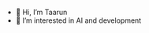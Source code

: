 - 👋 Hi, I’m Taarun
- 👀 I’m interested in AI and development 


<!---
Taarun8431/Taarun8431 is a ✨ special ✨ repository because its `README.md` (this file) appears on your GitHub profile.
You can click the Preview link to take a look at your changes.
--->
